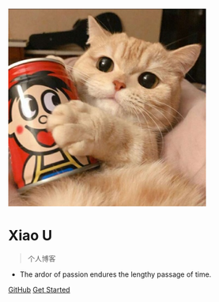<!-- _coverpage.md -->

![logo](img/logo.jpg)

# Xiao U 

> 个人博客
- The ardor of passion endures the lengthy passage of time.

[GitHub](https://github.com/xiaou61)
[Get Started](README)
